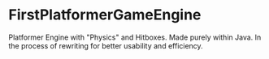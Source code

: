 # FirstPlatformerGameEngine
Platformer Engine with "Physics" and Hitboxes. Made purely within Java. In the process of rewriting for better usability and efficiency.
